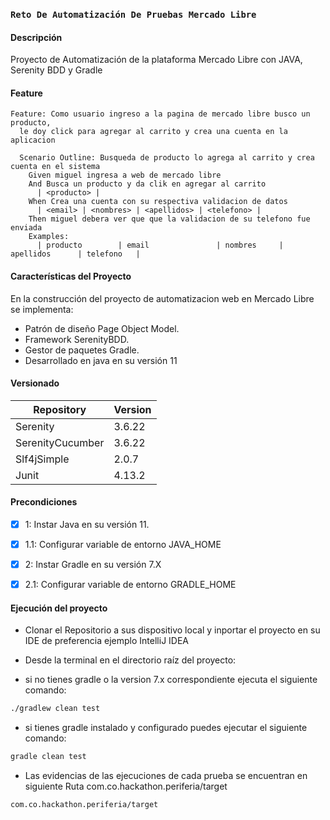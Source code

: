 ### `Reto De Automatización De Pruebas Mercado Libre`

#### Descripción

Proyecto de Automatización de la plataforma Mercado Libre con JAVA, Serenity BDD y Gradle

#### Feature

```gherkin
Feature: Como usuario ingreso a la pagina de mercado libre busco un producto,
  le doy click para agregar al carrito y crea una cuenta en la aplicacion

  Scenario Outline: Busqueda de producto lo agrega al carrito y crea cuenta en el sistema
    Given miguel ingresa a web de mercado libre
    And Busca un producto y da clik en agregar al carrito
      | <producto> |
    When Crea una cuenta con su respectiva validacion de datos
      | <email> | <nombres> | <apellidos> | <telefono> |
    Then miguel debera ver que que la validacion de su telefono fue enviada
    Examples:
      | producto        | email               | nombres     | apellidos      | telefono   |
```


#### Características del Proyecto

En la construcción del proyecto de automatizacion web en Mercado Libre se implementa:

- Patrón de diseño Page Object Model.
- Framework SerenityBDD.
- Gestor de paquetes Gradle.
- Desarrollado en java en su versión 11

#### Versionado

| Repository       | Version  |
|------------------|----------|
| Serenity         | 3.6.22   |
| SerenityCucumber | 3.6.22   |
| Slf4jSimple      | 2.0.7    |
| Junit            | 4.13.2   |

#### Precondiciones

- [x] 1: Instar Java en su versión 11.
- [x] 1.1: Configurar variable de entorno JAVA_HOME
- [x] 2: Instar Gradle en su versión 7.X
- [x] 2.1: Configurar variable de entorno GRADLE_HOME


#### Ejecución del proyecto

- Clonar el Repositorio a sus dispositivo local y inportar el proyecto en su IDE
  de preferencia ejemplo IntelliJ IDEA
- Desde la terminal en el directorio raíz del
proyecto:


- si no tienes gradle o la version 7.x correspondiente ejecuta el siguiente comando:

```sh
./gradlew clean test 
```

- si tienes gradle instalado y configurado puedes ejecutar el siguiente comando:

```sh
gradle clean test 
```

- Las evidencias de las ejecuciones de cada prueba se encuentran en siguiente Ruta 
com.co.hackathon.periferia/target
```sh
com.co.hackathon.periferia/target
```
